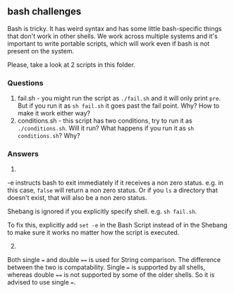 ## bash challenges

Bash is tricky. It has weird syntax and has some little bash-specific things that don't
work in other shells. We work across multiple systems and it's important to write portable
scripts, which will work even if bash is not present on the system.

Please, take a look at 2 scripts in this folder.

### Questions 
1. fail.sh - you might run the script as `./fail.sh` and it will only print `pre`. But if you run it as `sh fail.sh` it goes past the fail point. Why? How to make it work either way?
2. conditions.sh - this script has two conditions, try to run it as `./conditions.sh`. Will it run? What happens if you run it as `sh conditions.sh`? Why?

### Answers
1. 
-e instructs bash to exit immediately if it receives a non zero status. e.g. in this case, `false` will return a non zero status. Or if you `ls` a directory that doesn't exist, that will also be a non zero status. 

Shebang is ignored if you explicitly specify shell. e.g. `sh fail.sh`.

To fix this, explicitly add `set -e` in the Bash Script instead of in the Shebang to make sure it works no matter how the script is executed. 

2.
Both single `=` and double `==` is used for String comparison. The difference between the two is compatability. Single `=` is supported by all shells, whereas double `==` is not supported by some of the older shells. So it is advised to use single `=`. 